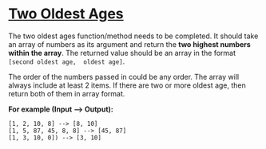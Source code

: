 # [Two Oldest Ages](https://www.codewars.com/kata/511f11d355fe575d2c000001)

The two oldest ages function/method needs to be completed. It should take an array of numbers as its argument and return the **two highest numbers within the array**. The returned value should be an array in the format `[second oldest age,  oldest age]`. 

The order of the numbers passed in could be any order. The array will always include at least 2 items. If there are two or more oldest age, then return both of them in array format.

**For example (Input --> Output):**

```
[1, 2, 10, 8] --> [8, 10]
[1, 5, 87, 45, 8, 8] --> [45, 87]
[1, 3, 10, 0]) --> [3, 10]
```